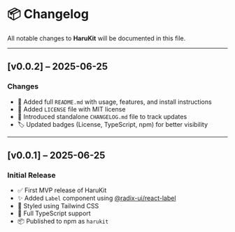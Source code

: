 # 📦 Changelog

All notable changes to **HaruKit** will be documented in this file.

---

## [v0.0.2] – 2025-06-25

### Changes

- 📝 Added full `README.md` with usage, features, and install instructions
- 📄 Added `LICENSE` file with MIT license
- 🧾 Introduced standalone `CHANGELOG.md` file to track updates
- 🏷️ Updated badges (License, TypeScript, npm) for better visibility

---

## [v0.0.1] – 2025-06-25

### Initial Release

- ✅ First MVP release of HaruKit
- ✨ Added `Label` component using [@radix-ui/react-label](https://www.radix-ui.com/primitives/docs/components/label)
- 💅 Styled using Tailwind CSS
- 🧠 Full TypeScript support
- 📦 Published to npm as `harukit`
